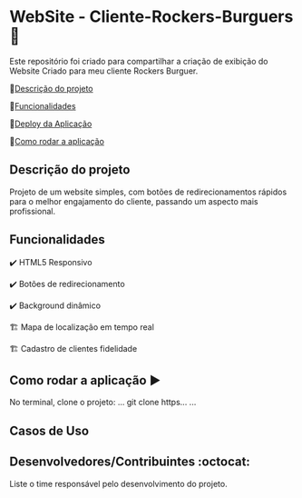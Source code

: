 # WebSite - Cliente-Rockers-Burguers 🍔
Este repositório foi criado para compartilhar a criação de exibição do Website Criado para meu cliente Rockers Burguer.

🔹[Descrição do projeto](#descrição-do-projeto)

🔹[Funcionalidades](#funcionalidades)

🔹[Deploy da Aplicação](#deploy-da-aplicação-dash)

🔹[Como rodar a aplicação](#como-rodar-a-aplicação-arrow_forward)

## Descrição do projeto

<p aligh="justify">
  Projeto de um website simples, com botões de redirecionamentos rápidos para o melhor engajamento do cliente, passando um aspecto mais profissional.
</p>

## Funcionalidades

✔️ HTML5 Responsivo

✔️ Botões de redirecionamento 

✔️ Background dinâmico 

🏗 Mapa de localização em tempo real

🏗 Cadastro de clientes fidelidade

## Como rodar a aplicação ▶️

No terminal, clone o projeto:
...
git clone https...
...
## Casos de Uso


## Desenvolvedores/Contribuintes :octocat:

Liste o time responsável pelo desenvolvimento do projeto.
